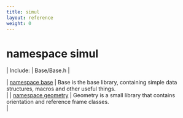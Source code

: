 ```yaml
---
title: simul
layout: reference
weight: 0
---
```

namespace simul
===

| Include: | Base/Base.h |



| [namespace base](simul/base.html) | Base is the base library, containing simple data structures, macros and other useful things.<br> |
| [namespace geometry](simul/geometry.html) | Geometry is a small library that contains orientation and reference frame classes.<br> |

